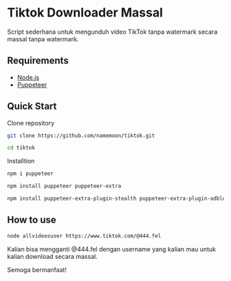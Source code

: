# Tiktok Downloader Massal

Script sederhana untuk mengunduh video TikTok tanpa watermark secara massal tanpa watermark.


## Requirements

- [Node.js](https://nodejs.org/en/)
- [Puppeteer](https://developers.google.com/web/tools/puppeteer)


## Quick Start
Clone repository
```sh
git clone https://github.com/namemoon/tiktok.git
```

```sh
cd tiktok
```


Installtion
```sh
npm i puppeteer
```

```sh
npm install puppeteer puppeteer-extra
```

```sh
npm install puppeteer-extra-plugin-stealth puppeteer-extra-plugin-adblocker
```

## How to use

```sh
node allvideosuser https://www.tiktok.com/@444.fel
```

Kalian bisa mengganti @444.fel dengan username yang kalian mau untuk kalian download secara massal.

Semoga bermanfaat!
